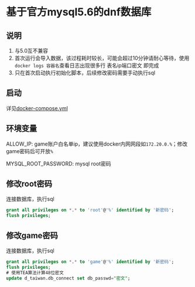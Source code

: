 # 基于官方mysql5.6的dnf数据库

## 说明

1. 与5.0互不兼容
2. 首次运行会导入数据，该过程耗时较长，可能会超过10分钟请耐心等待，使用`docker logs 容器名`查看日志出现很多行 表名ip端口密文 即完成
3. 只在首次启动执行初始化脚本，后续修改密码需要手动执行sql

## 启动

详见[docker-compose.yml](docker-compose.yml)

## 环境变量

ALLOW_IP: game账户白名单ip，建议使用docker内网网段如`172.20.0.%`；修改game密码后可开放`%`

MYSQL_ROOT_PASSWORD: mysql root密码

## 修改root密码

连接数据库，执行sql
```sql
grant all privileges on *.* to 'root'@'%' identified by '新密码';
flush privileges;
```

## 修改game密码

连接数据库，执行sql
```sql
grant all privileges on *.* to 'game'@'%' identified by '新密码';
flush privileges;
# 使用TEA算法计算48位密文
update d_taiwan.db_connect set db_passwd="密文";
```